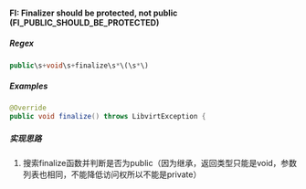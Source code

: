 #### FI: Finalizer should be protected, not public (FI_PUBLIC_SHOULD_BE_PROTECTED)

##### Regex

```php
public\s+void\s+finalize\s*\(\s*\) 
```

##### Examples

```java
@Override
public void finalize() throws LibvirtException {
```
##### 实现思路
1. 搜索finalize函数并判断是否为public（因为继承，返回类型只能是void，参数列表也相同，不能降低访问权所以不能是private）